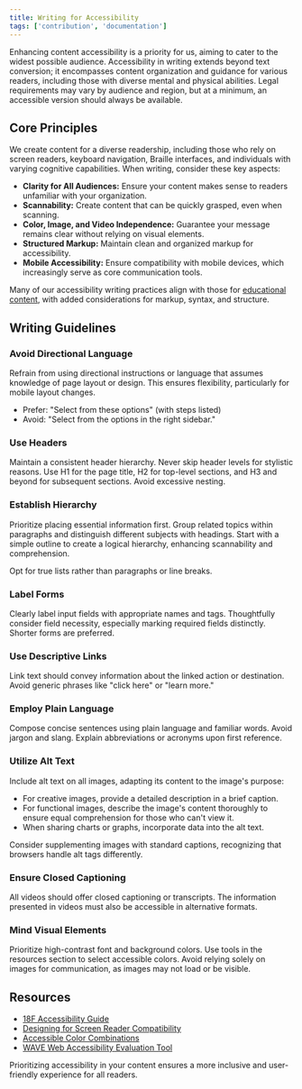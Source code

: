 ```yaml
---
title: Writing for Accessibility
tags: ['contribution', 'documentation']
---
```


Enhancing content accessibility is a priority for us, aiming to cater to the widest possible audience. Accessibility in writing extends beyond text conversion; it encompasses content organization and guidance for various readers, including those with diverse mental and physical abilities. Legal requirements may vary by audience and region, but at a minimum, an accessible version should always be available.

## Core Principles

We create content for a diverse readership, including those who rely on screen readers, keyboard navigation, Braille interfaces, and individuals with varying cognitive capabilities. When writing, consider these key aspects:

- **Clarity for All Audiences:** Ensure your content makes sense to readers unfamiliar with your organization.
- **Scannability:** Create content that can be quickly grasped, even when scanning.
- **Color, Image, and Video Independence:** Guarantee your message remains clear without relying on visual elements.
- **Structured Markup:** Maintain clean and organized markup for accessibility.
- **Mobile Accessibility:** Ensure compatibility with mobile devices, which increasingly serve as core communication tools.

Many of our accessibility writing practices align with those for [educational content](/08-writing-educational-content.html.md), with added considerations for markup, syntax, and structure.

## Writing Guidelines

### Avoid Directional Language

Refrain from using directional instructions or language that assumes knowledge of page layout or design. This ensures flexibility, particularly for mobile layout changes.

- Prefer: "Select from these options" (with steps listed)
- Avoid: "Select from the options in the right sidebar."

### Use Headers

Maintain a consistent header hierarchy. Never skip header levels for stylistic reasons. Use H1 for the page title, H2 for top-level sections, and H3 and beyond for subsequent sections. Avoid excessive nesting.

### Establish Hierarchy

Prioritize placing essential information first. Group related topics within paragraphs and distinguish different subjects with headings. Start with a simple outline to create a logical hierarchy, enhancing scannability and comprehension.

Opt for true lists rather than paragraphs or line breaks.

### Label Forms

Clearly label input fields with appropriate names and tags. Thoughtfully consider field necessity, especially marking required fields distinctly. Shorter forms are preferred.

### Use Descriptive Links

Link text should convey information about the linked action or destination. Avoid generic phrases like "click here" or "learn more."

### Employ Plain Language

Compose concise sentences using plain language and familiar words. Avoid jargon and slang. Explain abbreviations or acronyms upon first reference.

### Utilize Alt Text

Include alt text on all images, adapting its content to the image's purpose:
- For creative images, provide a detailed description in a brief caption.
- For functional images, describe the image's content thoroughly to ensure equal comprehension for those who can't view it.
- When sharing charts or graphs, incorporate data into the alt text.

Consider supplementing images with standard captions, recognizing that browsers handle alt tags differently.

### Ensure Closed Captioning

All videos should offer closed captioning or transcripts. The information presented in videos must also be accessible in alternative formats.

### Mind Visual Elements

Prioritize high-contrast font and background colors. Use tools in the resources section to select accessible colors. Avoid relying solely on images for communication, as images may not load or be visible.

## Resources

<!-- - [Accessibility Cheatsheet](http://bitsofco.de/2015/the-accessibility-cheatsheet/) -->
- [18F Accessibility Guide](https://pages.18f.gov/accessibility/)
- [Designing for Screen Reader Compatibility](http://webaim.org/techniques/screenreader/)
- [Accessible Color Combinations](http://colorsafe.co/)
- [WAVE Web Accessibility Evaluation Tool](http://wave.webaim.org/)

Prioritizing accessibility in your content ensures a more inclusive and user-friendly experience for all readers.